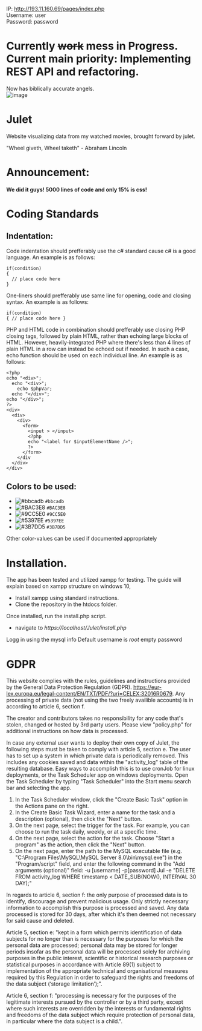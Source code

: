 IP: http://193.11.160.69/pages/index.php  
Username: user  
Password: password  

# Currently ~~work~~ mess in Progress. Current main priority: Implementing REST API and refactoring.

Now has biblically accurate angels.  
![image](https://user-images.githubusercontent.com/71311176/210680435-0c2739ec-6a2b-4bb7-8113-8ecadfca4d10.png)

# Julet
Website visualizing data from my watched movies, brought forward by julet.

"Wheel giveth, Wheel taketh" - Abraham Lincoln

# Announcement:
#### We did it guys! 5000 lines of code and only 15% is css!

# Coding Standards

## Indentation:
Code indentation should prefferably use the c# standard cause c# is a good language. An example is as follows:
  ```
  if(condition)
  {
    // place code here
  }
  ```
  One-liners should prefferably use same line for opening, code and closing syntax. An example is as follows:
  ```
  if(condition)
  { // place code here }
  ```
  PHP and HTML code in combination should prefferably use closing PHP closing tags, followed by plain HTML, rather than echoing large blocks of HTML.
  However, heavily-integrated PHP where there's less than 4 lines of plain HTML in a row can instead be echoed out if needed.
  In such a case, echo function should be used on each individual line. An example is as follows:
  ```
  <?php
  echo "<div>";
    echo "<div>";
      echo $phpVar;
    echo "</div>";
  echo "</div>";
  ?>
  <div>
    <div>
      <div>
        <form>
          <input > </input>
          <?php 
          echo "<label for $inputElementName />";
          ?>
        </form>
      </div
    </div>
  </div>
  ```
## Colors to be used:
- ![#bbcadb](https://placehold.co/30x30/bbcadb/bbcadb.png) `#bbcadb`
- ![#BAC3E8](https://placehold.co/30x30/BAC3E8/BAC3E8.png) `#BAC3E8`
- ![#9CC5E0](https://placehold.co/30x30/9CC5E0/9CC5E0.png) `#9CC5E0`
- ![#5397EE](https://placehold.co/30x30/5397EE/5397EE.png) `#5397EE`
- ![#3B7DD5](https://placehold.co/30x30/3B7DD5/3B7DD5.png) `#3B7DD5`

Other color-values can be used if documented appropriately 

# Installation. 

The app has been tested and utilized xampp for testing. 
The guide will explain based on xampp structure on windows 10, 

- Install xampp using standard instructions. 
- Clone the repository in the htdocs folder. 

Once installed, run the install.php script. 
- navigate to *https://localhost/Julet/install.php*

Logg in using the mysql info 
Default username is *root* empty password

# GDPR

This website complies with the rules, guidelines and instructions provided by the General Data Protection Regulation (GDPR). https://eur-lex.europa.eu/legal-content/EN/TXT/PDF/?uri=CELEX:32016R0679. Any processing of private data (not using the two freely availible accounts) is in according to article 6, section f.

The creator and contributors takes no responsibility for any code that's stolen, changed or hosted by 3rd party users. Please view "policy.php" for additional instructions on how data is processed.

In case any external user wants to deploy their own copy of Julet, the following steps must be taken to comply with article 5, section e. The user has to set up a system in which private data is periodically removed. This includes any cookies saved and data within the "activity_log" table of the resulting database. Easy ways to accomplish this is to use cronJob for linux deployments, or the Task Scheduler app on windows deployments.
Open the Task Scheduler by typing "Task Scheduler" into the Start menu search bar and selecting the app.

1. In the Task Scheduler window, click the "Create Basic Task" option in the Actions pane on the right.
2. In the Create Basic Task Wizard, enter a name for the task and a description (optional), then click the "Next" button.
3. On the next page, select the trigger for the task. For example, you can choose to run the task daily, weekly, or at a specific time.
4. On the next page, select the action for the task. Choose "Start a program" as the action, then click the "Next" button.
5. On the next page, enter the path to the MySQL executable file (e.g. "C:\Program Files\MySQL\MySQL Server 8.0\bin\mysql.exe") in the "Program/script" field, and enter the following command in the "Add arguments (optional)" field:
  -u [username] -p[password] Jul -e "DELETE FROM activity_log WHERE timestamp < DATE_SUB(NOW(), INTERVAL 30 DAY);"

In regards to article 6, section f: the only purpose of processed data is to identify, discourage and prevent malicious usage. Only strictly necessary information to accomplish this purpose is processed and saved. Any data processed is stored for 30 days, after which it's then deemed not necessary for said cause and deleted.

Article 5, section e: 
"kept in a form which permits identification of data subjects for no longer than is necessary for the purposes for which the personal data are processed; personal data may be stored for longer periods insofar as the personal data will be processed solely for archiving purposes in the public interest, scientific or historical research purposes or statistical purposes in accordance with Article 89(1) subject to implementation of the appropriate technical and organisational measures required by this Regulation in order to safeguard the rights and freedoms of the data subject (‘storage limitation’);".

Article 6, section f:
"processing is necessary for the purposes of the legitimate interests pursued by the controller or by a third party, except where such interests are overridden by the interests or fundamental rights and freedoms of the data subject which require protection of personal data, in particular where the data subject is a child.".

